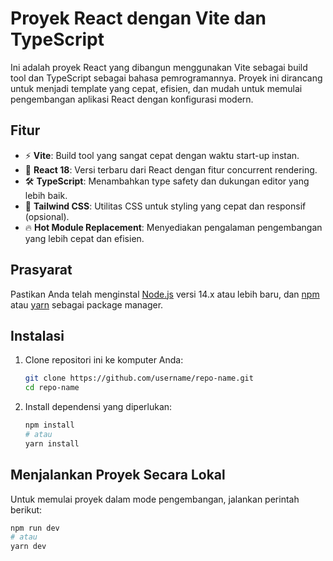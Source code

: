 # Proyek React dengan Vite dan TypeScript

Ini adalah proyek React yang dibangun menggunakan Vite sebagai build tool dan TypeScript sebagai bahasa pemrogramannya. Proyek ini dirancang untuk menjadi template yang cepat, efisien, dan mudah untuk memulai pengembangan aplikasi React dengan konfigurasi modern.

## Fitur

- ⚡ **Vite**: Build tool yang sangat cepat dengan waktu start-up instan.
- 🚀 **React 18**: Versi terbaru dari React dengan fitur concurrent rendering.
- 🛠 **TypeScript**: Menambahkan type safety dan dukungan editor yang lebih baik.
- 🎨 **Tailwind CSS**: Utilitas CSS untuk styling yang cepat dan responsif (opsional).
- 🔥 **Hot Module Replacement**: Menyediakan pengalaman pengembangan yang lebih cepat dan efisien.

## Prasyarat

Pastikan Anda telah menginstal [Node.js](https://nodejs.org/) versi 14.x atau lebih baru, dan [npm](https://www.npmjs.com/) atau [yarn](https://yarnpkg.com/) sebagai package manager.

## Instalasi

1. Clone repositori ini ke komputer Anda:

   ```bash
   git clone https://github.com/username/repo-name.git
   cd repo-name
   ```

2. Install dependensi yang diperlukan:

   ```bash
   npm install
   # atau
   yarn install
   ```

## Menjalankan Proyek Secara Lokal

Untuk memulai proyek dalam mode pengembangan, jalankan perintah berikut:

```bash
npm run dev
# atau
yarn dev
```
